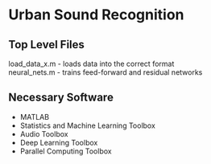 # Urban Sound Recognition

## Top Level Files
load_data_x.m - loads data into the correct format  
neural_nets.m - trains feed-forward and residual networks  


## Necessary Software
+ MATLAB
+ Statistics and Machine Learning Toolbox
+ Audio Toolbox
+ Deep Learning Toolbox
+ Parallel Computing Toolbox



